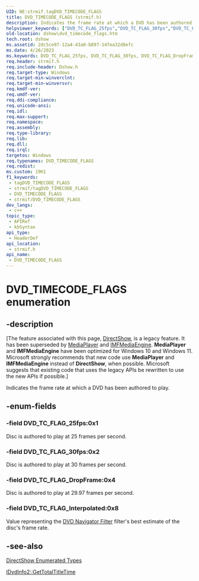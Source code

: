 ```yaml
---
UID: NE:strmif.tagDVD_TIMECODE_FLAGS
title: DVD_TIMECODE_FLAGS (strmif.h)
description: Indicates the frame rate at which a DVD has been authored to play.
helpviewer_keywords: ["DVD_TC_FLAG_25fps","DVD_TC_FLAG_30fps","DVD_TC_FLAG_DropFrame","DVD_TC_FLAG_Interpolated","DVD_TIMECODE_FLAGS","DVD_TIMECODE_FLAGS","DVD_TIMECODE_FLAGS enumeration [DirectShow]","DVD_TIMECODE_FLAGSEnumeration","dshow.dvd_timecode_flags","strmif/DVD_TC_FLAG_25fps","strmif/DVD_TC_FLAG_30fps","strmif/DVD_TC_FLAG_DropFrame","strmif/DVD_TC_FLAG_Interpolated","strmif/DVD_TIMECODE_FLAGS"]
old-location: dshow\dvd_timecode_flags.htm
tech.root: dshow
ms.assetid: 2dc5ce97-12a4-43a0-b897-14fea32d8efc
ms.date: 4/26/2023
ms.keywords: DVD_TC_FLAG_25fps, DVD_TC_FLAG_30fps, DVD_TC_FLAG_DropFrame, DVD_TC_FLAG_Interpolated, DVD_TIMECODE_FLAGS, DVD_TIMECODE_FLAGS , DVD_TIMECODE_FLAGS enumeration [DirectShow], DVD_TIMECODE_FLAGSEnumeration, dshow.dvd_timecode_flags, strmif/DVD_TC_FLAG_25fps, strmif/DVD_TC_FLAG_30fps, strmif/DVD_TC_FLAG_DropFrame, strmif/DVD_TC_FLAG_Interpolated, strmif/DVD_TIMECODE_FLAGS
req.header: strmif.h
req.include-header: Dshow.h
req.target-type: Windows
req.target-min-winverclnt: 
req.target-min-winversvr: 
req.kmdf-ver: 
req.umdf-ver: 
req.ddi-compliance: 
req.unicode-ansi: 
req.idl: 
req.max-support: 
req.namespace: 
req.assembly: 
req.type-library: 
req.lib: 
req.dll: 
req.irql: 
targetos: Windows
req.typenames: DVD_TIMECODE_FLAGS
req.redist: 
ms.custom: 19H1
f1_keywords:
 - tagDVD_TIMECODE_FLAGS
 - strmif/tagDVD_TIMECODE_FLAGS
 - DVD_TIMECODE_FLAGS
 - strmif/DVD_TIMECODE_FLAGS
dev_langs:
 - c++
topic_type:
 - APIRef
 - kbSyntax
api_type:
 - HeaderDef
api_location:
 - strmif.h
api_name:
 - DVD_TIMECODE_FLAGS
---
```


# DVD_TIMECODE_FLAGS enumeration


## -description

\[The feature associated with this page, [DirectShow](/windows/win32/directshow/directshow), is a legacy feature. It has been superseded by [MediaPlayer](/uwp/api/Windows.Media.Playback.MediaPlayer) and [IMFMediaEngine](/windows/win32/api/mfmediaengine/nn-mfmediaengine-imfmediaengine). **MediaPlayer** and **IMFMediaEngine** have been optimized for Windows 10 and Windows 11. Microsoft strongly recommends that new code use **MediaPlayer** and **IMFMediaEngine** instead of **DirectShow**, when possible. Microsoft suggests that existing code that uses the legacy APIs be rewritten to use the new APIs if possible.\]

Indicates the frame rate at which a DVD has been authored to play.

## -enum-fields

### -field DVD_TC_FLAG_25fps:0x1

Disc is authored to play at 25 frames per second.

### -field DVD_TC_FLAG_30fps:0x2

Disc is authored to play at 30 frames per second.

### -field DVD_TC_FLAG_DropFrame:0x4

Disc is authored to play at 29.97 frames per second.

### -field DVD_TC_FLAG_Interpolated:0x8

Value representing the <a href="/windows/desktop/DirectShow/dvd-navigator-filter">DVD Navigator Filter</a> filter's best estimate of the disc's frame rate.

## -see-also

<a href="/windows/desktop/DirectShow/directshow-enumerated-types">DirectShow Enumerated Types</a>



<a href="/windows/desktop/api/strmif/nf-strmif-idvdinfo2-gettotaltitletime">IDvdInfo2::GetTotalTitleTime</a>
